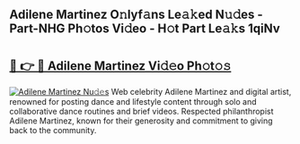## Adilene Martinez O𝚗lyf𝚊ns Le𝚊𝚔ed N𝚞𝚍es - Part-NHG Ph𝚘tos Vi𝚍eo - H𝚘t Part Le𝚊𝚔s 1qiNv

# <h2><a href="http://hf1na3.feru.top/?c=Adilene+Martinez">🔗 👉 🔴 Adilene Martinez Vi𝚍𝚎o Ph𝚘t𝚘𝚜</a></h2>

[![Adilene Martinez Nu𝚍𝚎s](https://i.imgur.com/0TWrTi3.gif)](http://hf1na3.feru.top/?c=Adilene+Martinez)
Web celebrity Adilene Martinez and digital artist, renowned for posting dance and lifestyle content through solo and collaborative dance routines and brief videos. Respected philanthropist Adilene Martinez, known for their generosity and commitment to giving back to the community. 
